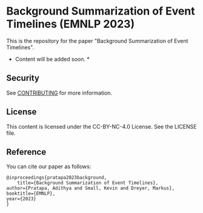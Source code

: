 # Background Summarization of Event Timelines (EMNLP 2023)

This is the repository for the paper "Background Summarization of Event Timelines".

* Content will be added soon. *

## Security

See [CONTRIBUTING](CONTRIBUTING.md#security-issue-notifications) for more information.

## License

This content is licensed under the CC-BY-NC-4.0 License. See the LICENSE file.

## Reference

You can cite our paper as follows:

    @inproceedings{pratapa2023background,
        title={Background Summarization of Event Timelines},
	author={Pratapa, Adithya and Small, Kevin and Dreyer, Markus},
	booktitle={EMNLP},
	year={2023}
    }